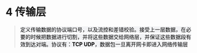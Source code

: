 # 4 传输层

> <mark style="background-color: #F2F3F5">定义传输数据的协议端口号，以及流控和差错校验。接受上一层数据，在必要的时候把数据进行切割，并将这些数据交给网络层，并保证这些数据段有效到达对端。</mark><mark style="background-color: #F2F3F5">协议有：</mark><mark style="background-color: #F2F3F5">**TCP UDP**</mark><mark style="background-color: #F2F3F5">，数据包一旦离开网卡即进入网络传输层</mark>




